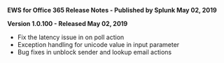 **EWS for Office 365 Release Notes - Published by Splunk May 02, 2019**


**Version 1.0.100 - Released May 02, 2019**

* Fix the latency issue in on poll action
* Exception handling for unicode value in input parameter
* Bug fixes in unblock sender and lookup email actions

